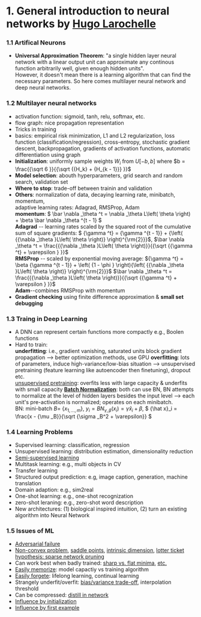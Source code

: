# 1. General introduction to neural networks by [Hugo Larochelle](http://www.dmi.usherb.ca/~larocheh/index_en.html)
### 1.1 Artifical Neurons
* **Universal Approximation Theorem**: "a single hidden layer neural network with a linear output unit can approximate any continous function arbitrarily well, given enough hidden units".  <br>
However, it doesn't mean there is a learning algorithm that can find the necessary parameters. So here comes multilayer neural network and deep neural networks.
### 1.2 Multilayer neural networks <br>
  * activation function: sigmoid, tanh, relu, softmax, etc.
  * flow graph: nice propagation representation
 * Tricks in training 
  * basics: empirical risk minimization, L1 and L2 regularization, loss function (classification/regression), cross-entropy, stochastic gradient descent, backpropagation, gradients of activation functions, automatic differentiation using graph
  * **Initialization**: uniformly sample weights $W_i$ from $U[-b,b]$ where $b = \frac{{\sqrt 6 }}{{\sqrt {{H_k} + {H_{k - 1}}} }}$
  * **Model selection**: abouth hyperparameters, grid search and random search, validation set
  * **Where to stop**: trade-off between trainin and validation
  * **Others**: normalization of data, decaying learning rate, minibatch, momentum, <br>
  adaptive learning rates: Adagrad, RMSProp, Adam <br>
  **momentum**: $ \bar \nabla _\theta ^t = \nabla _\theta L\left( \theta  \right) + \beta \bar \nabla _\theta ^{t - 1} $   <br>
  **Adagrad** -- learning rates scaled by the squared root of the cumulative sum of square gradients:
  $ {\gamma ^t} = {\gamma ^{t - 1}} + {\left( {{\nabla _\theta }L\left( \theta  \right)} \right)^{\rm{2}}}$, 
  $\bar \nabla _\theta ^t = \frac{{{\nabla _\theta }L\left( \theta  \right)}}{{\sqrt {{\gamma ^t} + \varepsilon } }}$ <br>
  **RMSProp** -- scaled by exponential moving average: 
  ${\gamma ^t} = \beta {\gamma ^{t - 1}} + \left( {1 - \phi } \right){\left( {{\nabla _\theta }L\left( \theta  \right)} \right)^{\rm{2}}}$
  $\bar \nabla _\theta ^t = \frac{{{\nabla _\theta }L\left( \theta  \right)}}{{\sqrt {{\gamma ^t} + \varepsilon } }}$ <br>
  **Adam**--combines RMSProp with momentum
  * **Gradient checking** using finite difference approximation & **small set debugging**
### 1.3 Traing in Deep Learning
 * A DNN can represent certain functions more compactly e.g., Boolen functions
 * Hard to train: <br> 
 **underfitting**: i.e., gradient vanishing, saturated units block gradient propagation --> better optimization methods, use GPU
 **overfitting**: lots of parameters, induce high-variance/low-bias situation --> unsupervised pretraining (feature learning like autoencoder then finetuning), dropout etc. <br>
 [unsupervised pretraining](http://www.jmlr.org/papers/volume11/erhan10a/erhan10a.pdf): overfits less with large capacity & underfits with small capacity
 [**Batch Normalization**](https://kopernio.com/viewer?doi=arXiv:1502.03167&route=6): both can use BN, BN attempts to normalize at the level of hidden layers besides the input level --> each unit's
 pre-activation is normalized; operates on each minibatch. <br>
 BN: mini-batch $B =$ {$x_{1,...,m}$},  ${y_i} = BN_{\gamma ,\beta }(x_i) = \gamma {\hat x}_i + \beta$, $ {\hat x}_i = \frac{x - {\mu _B}}{\sqrt {\sigma _B^2 + \varepsilon}}  $

### 1.4 Learning Problems
* Supervised learning: classification, regression
* Unsupervised learning: distribution estimation, dimensionality reduction
* [Semi-supervised learning](https://www.jianshu.com/p/7e2bd0999055)
* Multitask learning: e.g., multi objects in CV
* Transfer learning
* Structured output prediction: e.g, image caption, generation, machine translation
* Domain adaption: e.g., sim2real
* One-shot learning: e.g., one-shot recognization
* zero-shot leraning: e.g., zero-shot word description
* New architectures: (1) biological inspired intuition, (2) turn an existing algorithm into Neural Network

### 1.5 Issues of ML
* [Adversarial failure](https://kopernio.com/viewer?doi=arxiv:1312.6199&route=6)
* [Non-convex problem](http://papers.nips.cc/paper/5486-identifying-and-attacking-the-saddle-point-problem-in-high-dimensional-non-convex-optimization.pdf), 
[saddle points](https://kopernio.com/viewer?doi=arxiv:1412.6544&route=6), 
[intrinsic dimension](https://kopernio.com/viewer?doi=arxiv:1804.08838&route=6), 
[lotter ticket hypothesis: sparse network pruning](https://kopernio.com/viewer?doi=arxiv:1803.03635&route=6)
* Can work best when badly trained: [sharp vs. flat minima](https://kopernio.com/viewer?doi=10.1162/neco.1997.9.1.1&route=1), [etc.](https://kopernio.com/viewer?doi=arxiv:1609.04836&route=6)
* [Easily memorize](https://kopernio.com/viewer?doi=arxiv:1611.03530&route=6): model capactiy vs training algorithm
* [Easily forgete](https://kopernio.com/viewer?doi=10.1073/pnas.1611835114&route=7): lifelong learning, continual learning
* Strangely underfit/overfit: [bias/variance trade-off](https://kopernio.com/viewer?doi=arxiv:1812.11118&route=6), interpolation threshold
* Can be compressed: [distill in network](https://kopernio.com/viewer?doi=arxiv:1503.02531&route=6)
* [Influence by initialization](http://www.jmlr.org/papers/volume11/erhan10a/erhan10a.pdf)
* [Influence by first example](http://www.jmlr.org/papers/volume11/erhan10a/erhan10a.pdf)


 
 


